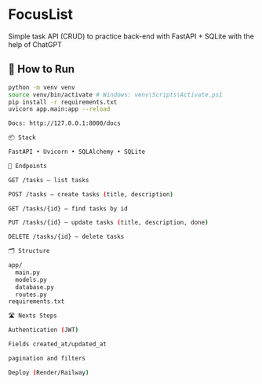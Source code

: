 # FocusList

Simple task API (CRUD) to practice back-end with FastAPI + SQLite with the help of ChatGPT

## 🚀 How to Run
```bash
python -m venv venv
source venv/bin/activate # Windows: venv\Scripts\Activate.ps1
pip install -r requirements.txt
uvicorn app.main:app --reload

Docs: http://127.0.0.1:8000/docs

📦 Stack

FastAPI • Uvicorn • SQLAlchemy • SQLite

🔗 Endpoints

GET /tasks — list tasks

POST /tasks — create tasks (title, description)

GET /tasks/{id} — find tasks by id

PUT /tasks/{id} — update tasks (title, description, done)

DELETE /tasks/{id} — delete tasks

🗂️ Structure

app/
  main.py
  models.py
  database.py
  routes.py
requirements.txt

🛣️ Nexts Steps

Authentication (JWT)

Fields created_at/updated_at

pagination and filters

Deploy (Render/Railway)
